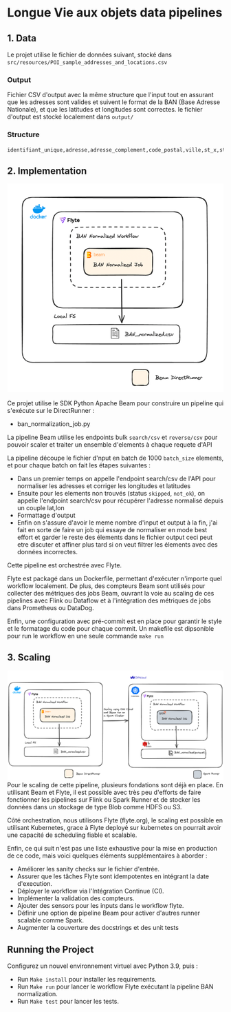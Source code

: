 # Longue Vie aux objets data pipelines

## 1. Data
Le projet utilise le fichier de données suivant, stocké dans `src/resources/POI_sample_addresses_and_locations.csv`
### Output 

Fichier CSV d'output avec la même structure que l'input tout en assurant que les adresses sont 
valides et suivent le format de la BAN (Base Adresse Nationale), et que les latitudes et 
longitudes sont correctes.
le fichier d'output est stocké localement dans `output/`
### Structure

```csv
identifiant_unique,adresse,adresse_complement,code_postal,ville,st_x,st_y
```

## 2. Implementation
![img_1.png](docs/actual.png)

Ce projet utilise le SDK Python Apache Beam pour construire un pipeline qui s'exécute sur 
le DirectRunner :

- ban_normalization_job.py

La pipeline Beam utilise les endpoints bulk `search/csv` et `reverse/csv` pour pouvoir scaler et traiter un ensemble d'elements à chaque requete d'API

La pipeline découpe le fichier d'nput en batch de 1000 `batch_size` elements, et pour chaque batch on 
fait les étapes suivantes :
- Dans un premier temps on appelle l'endpoint search/csv de l'API pour normaliser les adresses et corriger les longitudes et latitudes
- Ensuite pour les elements non trouvés (status `skipped`, `not_ok`), on appelle l'endpoint search/csv pour récupérer l'adresse normalisé depuis un couple lat,lon
- Formattage d'output 
- Enfin on s'assure d'avoir le meme nombre d'input et output à la fin, j'ai fait en sorte de faire un job qui essaye de normaliser en mode best effort et garder le reste des élements dans le fichier output ceci peut etre discuter et affiner plus tard si on veut filtrer les élements avec des données incorrectes.

Cette pipeline est orchestrée avec Flyte.

Flyte est packagé dans un Dockerfile, permettant d'exécuter n'importe quel workflow localement. De 
plus, des compteurs Beam sont utilisés pour collecter des métriques des jobs Beam, 
ouvrant la voie au scaling de ces pipelines avec Flink ou Dataflow et à l'intégration des 
métriques de jobs dans Prometheus ou DataDog.

Enfin, une configuration avec pré-commit est en place pour garantir le style et le formatage du 
code pour chaque commit.
Un makefile est dipsonible pour run le workflow en une seule commande `make run`
## 3. Scaling
![img.png](docs/scaling.png)
Pour le scaling de cette pipeline, plusieurs fondations sont déjà en place. En utilisant Beam et 
Flyte,
il est 
possible avec très peu d'efforts de faire fonctionner les pipelines sur Flink ou Spark Runner et de 
stocker les données dans un stockage de type Blob comme HDFS ou S3.

Côté orchestration, nous utilisons Flyte (flyte.org), le scaling est possible en utilisant 
Kubernetes, grace à Flyte deployé sur kubernetes on pourrait avoir une capacité de scheduling 
fiable et scalable.

Enfin, ce qui suit n'est pas une liste exhaustive pour la mise en production de ce code, mais voici quelques éléments supplémentaires à aborder :

- Améliorer les sanity checks sur le fichier d'entrée.
- Assurer que les tâches Flyte sont idempotentes en intégrant la date d'execution.
- Déployer le workflow via l'Intégration Continue (CI).
- Implémenter la validation des compteurs.
- Ajouter des sensors pour les inputs dans le workflow flyte.
- Définir une option de pipeline Beam pour activer d'autres runner scalable comme Spark.
- Augmenter la couverture des docstrings et des unit tests


## Running the Project
Configurez un nouvel environnement virtuel avec Python 3.9, puis :

- Run `Make install` pour installer les requirements.
- Run `Make run` pour lancer le workflow Flyte exécutant la pipeline BAN normalization.
- Run `Make test` pour lancer les tests.

